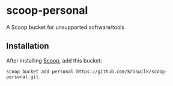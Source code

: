 # scoop-personal

A Scoop bucket for unsupported software/tools

## Installation

After installing [Scoop](https://github.com/lukesampson/scoop), add this bucket:

    scoop bucket add personal https://github.com/kriswilk/scoop-personal.git
